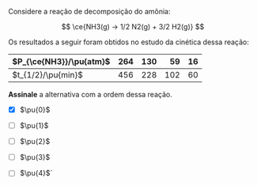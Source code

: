 Considere a reação de decomposição do amônia:

$$
\ce{NH3(g) -> 1/2 N2(g) + 3/2 H2(g)}
$$

Os resultados a seguir foram obtidos no estudo da cinética dessa reação:

| $P_{\ce{NH3}}/\pu{atm}$ | $264$ | $130$ |  $59$ | $16$ | 
|:------------------------|------:|------:|------:|-----:|
| $t_{1/2}/\pu{min}$      | $456$ | $228$ | $102$ | $60$ |


**Assinale** a alternativa com a ordem dessa reação.

- [x] $\pu{0}$
- [ ] $\pu{1}$
- [ ] $\pu{2}$
- [ ] $\pu{3}$
- [ ] $\pu{4}$´

 